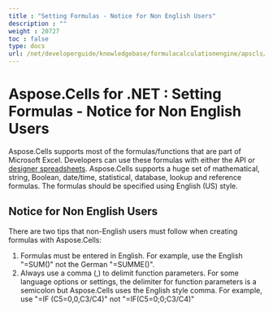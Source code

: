 ```yaml
---
title : "Setting Formulas - Notice for Non English Users" 
description : "" 
weight : 20727 
toc : false
type: docs
url: /net/developerguide/knowledgebase/formulacalculationengine/apscls/setting+formulas+-+notice+for+non+english+users/
---
```


# Aspose.Cells for .NET : Setting Formulas - Notice for Non English Users


Aspose.Cells supports most of the formulas/functions that are part of Microsoft Excel. Developers can use these formulas with either the API or [designer spreadsheets](https://docs2.aspose.com/cells/net/developerguide/introduction/what+is+a+designer+spreadsheet). Aspose.Cells supports a huge set of mathematical, string, Boolean, date/time, statistical, database, lookup and reference formulas. The formulas should be specified using English (US) style.

## Notice for Non English Users

There are two tips that non-English users must follow when creating formulas with Aspose.Cells:

1.  Formulas must be entered in English. For example, use the English "=SUM()" not the German "=SUMME()".
2.  Always use a comma (,) to delimit function parameters. For some language options or settings, the delimiter for function parameters is a semicolon but Aspose.Cells uses the English style comma. For example, use "=IF (C5=0,0,C3/C4)" not "=IF(C5=0;0;C3/C4)"

